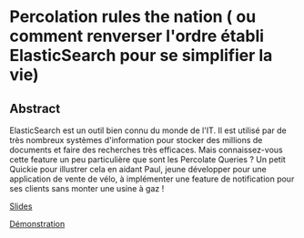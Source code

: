 # Percolation rules the nation ( ou comment renverser l'ordre établi ElasticSearch pour se simplifier la vie)

## Abstract
ElasticSearch est un outil bien connu du monde de l'IT. Il est utilisé par de très nombreux systèmes d'information pour stocker des millions de documents et faire des recherches très efficaces.
Mais connaissez-vous cette feature un peu particulière que sont les Percolate Queries ?
Un petit Quickie pour illustrer cela en aidant Paul, jeune développer pour une application de vente de vélo, à implémenter une feature de notification pour ses clients sans monter une usine à gaz !

[Slides](https://docs.google.com/presentation/d/1S3U7bm3Uj01-luespw1Sq0EGk5XkP0dBBPE3YhTgG6g)

[Démonstration](https://p1erregaultier.github.io/Percolation-rule-the-nation/demo)
